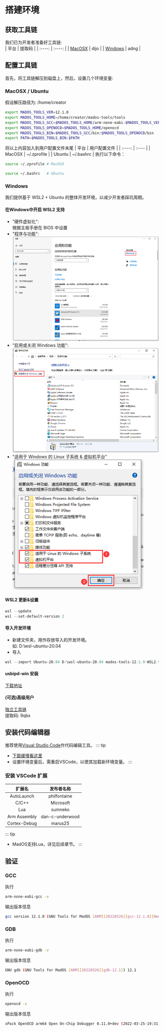 # 搭建环境

## 获取工具链
我们已为开发者准备好工具链:  
| 平台 | 提取码 |
| :----: | :----: |
| [MacOSX](https://pan.baidu.com/s/12RdYZJD5p37PpwuKFaGSgA)  | dijo |
| [Windows](https://pan.baidu.com/s/1McsnJkOcz_DGlXZUXg4iwQ) | adng |

## 配置工具链
首先，将工具链解压到磁盘上，然后，设置几个环境变量:

### MacOSX / Ubuntu  
假设解压路径为: /home/creator
``` bash
export MADOS_TOOLS_VER=12.1.0
export MADOS_TOOLS_HOME=/home/creator/mados-tools/tools
export MADOS_TOOLS_GCC=$MADOS_TOOLS_HOME/arm-none-eabi-$MADOS_TOOLS_VER
export MADOS_TOOLS_OPENOCD=$MADOS_TOOLS_HOME/openocd
export MADOS_TOOLS_BIN=$MADOS_TOOLS_GCC/bin:$MADOS_TOOLS_OPENOCD/bin
export PATH=$MADOS_TOOLS_BIN:$PATH
```
将以上内容加入到用户配置文件末尾
| 平台 | 用户配置文件 |
| :----: | :---- |
| MacOSX | ~/.zprofile |
| Ubuntu | ~/.bashrc   |
执行以下命令：
``` bash
source ~/.zprofile # MacOSX
```
``` bash
source ~/.bashrc   # Ubuntu
```

### Windows
我们提供基于 WSL2 + Ubuntu 的整体开发环境，以减少开发者踩坑周期。

#### 在Windows中开启 WSL2 支持
- "硬件虚拟化":  
根据主板手册在 BIOS 中设置
- "程序与功能":  
![Program&Function](./images/Preparation/Program&Function.png)
- "启用或关闭 Windows 功能":  
![WindowsFunction](./images/Preparation/WindowsFunction.png)
- "适用于 Windows 的 Linux 子系统 & 虚拟机平台"
![WSL&VM](./images/Preparation/WSL&VM.png)

#### WSL2 更新&设置
``` powershell
wsl --update
wsl --set-default-version 2
```

#### 导入开发环境
- 新建文件夹，用作存放导入的开发环境。  
如: D:\wsl-ubuntu-20.04
- 导入
``` powershell
wsl --import Ubuntu-20.04 D:\wsl-ubuntu-20.04 mados-tools-12.1.0-WSL2.tar
```

#### usbipd-win 安装
[下载地址](https://github.com/dorssel/usbipd-win/releases)

#### (可选)高级用户
[独立工具链](https://pan.baidu.com/s/1O06wnQdNvJqfEwctte6UHQ)  
提取码: 9qbx

## 安装代码编辑器
推荐使用[Visual Studio Code](https://code.visualstudio.com/)作代码编辑工具。
::: tip
- [下载缓慢看这里](https://zhuanlan.zhihu.com/p/112215618)
- 设置环境变量后，需重启VSCode，以使其加载新环境变量。
:::

### 安装 VSCode 扩展
| 扩展名 | 发布者名称 |
| :----: | :----: |
| AutoLaunch   | philfontaine    |
| C/C++        | Microsoft       |
| Lua          | sumneko         |
| Arm Assembly | dan-c-underwood |
| Cortex-Debug | marus25         |
::: tip
- MadOS支持Lua，详见后续章节。
:::

## 验证

### GCC
执行
``` bash
arm-none-eabi-gcc -v
```
输出版本信息
``` bash
gcc version 12.1.0 (GNU Tools for MadOS [ARM][20220526][gcc-12.1.0][Newlib])
```

### GDB
执行
``` bash
arm-none-eabi-gdb -v
```
输出版本信息
``` bash
GNU gdb (GNU Tools for MadOS [ARM][20220526][gdb-12.1]) 12.1
```

### OpenOCD
执行
``` bash
openocd -v
```
输出版本信息
``` bash
xPack OpenOCD arm64 Open On-Chip Debugger 0.11.0+dev (2022-03-25-19:31)
```
